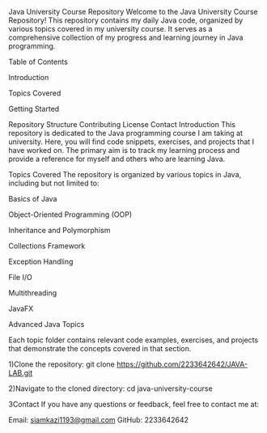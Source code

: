 Java University Course Repository
Welcome to the Java University Course Repository! This repository contains my daily Java code, organized by various topics covered in my university course. It serves as a comprehensive collection of my progress and learning journey in Java programming.



Table of Contents

Introduction

Topics Covered

Getting Started


Repository Structure
Contributing
License
Contact
Introduction
This repository is dedicated to the Java programming course I am taking at university. Here, you will find code snippets, exercises, and projects that I have worked on. The primary aim is to track my learning process and provide a reference for myself and others who are learning Java.

Topics Covered
The repository is organized by various topics in Java, including but not limited to:



Basics of Java

Object-Oriented Programming (OOP)

Inheritance and Polymorphism

Collections Framework

Exception Handling


File I/O

Multithreading

JavaFX

Advanced Java Topics

Each topic folder contains relevant code examples, exercises, and projects that demonstrate the concepts covered in that section.

1)Clone the repository:
git clone https://github.com/2233642642/JAVA-LAB.git


2)Navigate to the cloned directory:
cd java-university-course

3Contact
If you have any questions or feedback, feel free to contact me at:

Email: siamkazi1193@gmail.com
GitHub: 2233642642
